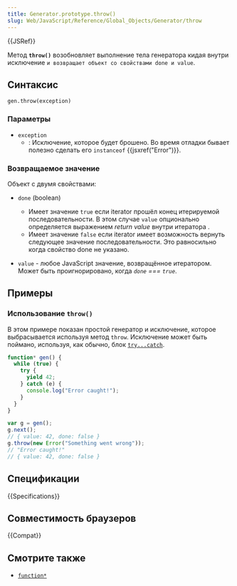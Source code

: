 ```yaml
---
title: Generator.prototype.throw()
slug: Web/JavaScript/Reference/Global_Objects/Generator/throw
---
```


{{JSRef}}

Метод **`throw()`** возобновляет выполнение тела генератора кидая внутри исключение `и возвращает объект со свойствами done и value`.

## Синтаксис

```
gen.throw(exception)
```

### Параметры

- `exception`
  - : Исключение, которое будет брошено. Во время отладки бывает полезно сделать его `instanceof` {{jsxref("Error")}}.

### Возвращаемое значение

Объект с двумя свойствами:

- `done` (boolean)

  - Имеет значение `true` если iterator прошёл конец итерируемой последовательности. В этом случае `value` опционально определяется выражением _return value_ внутри итератора .
  - Имеет значение `false` если iterator имеет возможность вернуть следующее значение последовательности. Это равносильно когда свойство done не указано.

- `value` - любое JavaScript значение, возвращённое итератором. Может быть проигнорировано, когда _`done` === `true`_.

## Примеры

### Использование `throw()`

В этом примере показан простой генератор и исключение, которое выбрасывается используя метод `throw`. Исключение может быть поймано, используя, как обычно, блок [`try...catch`](/ru/docs/Web/JavaScript/Reference/Statements/try...catch).

```js
function* gen() {
  while (true) {
    try {
      yield 42;
    } catch (e) {
      console.log("Error caught!");
    }
  }
}

var g = gen();
g.next();
// { value: 42, done: false }
g.throw(new Error("Something went wrong"));
// "Error caught!"
// { value: 42, done: false }
```

## Спецификации

{{Specifications}}

## Совместимость браузеров

{{Compat}}

## Смотрите также

- [`function*`](/ru/docs/Web/JavaScript/Reference/Statements/function*)
